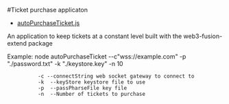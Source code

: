 #Ticket purchase applicaton
  - [autoPurchaseTicket.js ](./autoPurchaseTicket.js)

An application to keep tickets at a constant level
built with the web3-fusion-extend package

Example: node autoPurchaseTicket --c"wss://example.com" -p "./password.txt" -k "./keystore.key" -n 10

              -c --connectString web socket gateway to connect to
              -k  --keyStore keystore file to use
              -p  --passPharseFile key file
              -n  --Number of tickets to purchase

